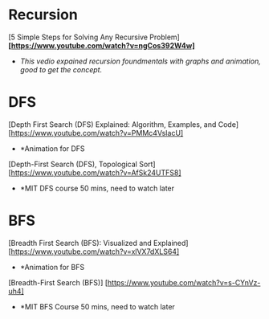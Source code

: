 # Recursion

[5 Simple Steps for Solving Any Recursive Problem]**[https://www.youtube.com/watch?v=ngCos392W4w]**
- *This vedio expained recursion foundmentals with graphs and animation, good to get the concept.*

# DFS
[Depth First Search (DFS) Explained: Algorithm, Examples, and Code] [https://www.youtube.com/watch?v=PMMc4VsIacU]
- *Animation for DFS 

[Depth-First Search (DFS), Topological Sort] [https://www.youtube.com/watch?v=AfSk24UTFS8]
- *MIT DFS course 50 mins, need to watch later

# BFS
[Breadth First Search (BFS): Visualized and Explained] [https://www.youtube.com/watch?v=xlVX7dXLS64]
- *Animation for BFS

[Breadth-First Search (BFS)] [https://www.youtube.com/watch?v=s-CYnVz-uh4]
- *MIT BFS Course 50 mins, need to watch later



